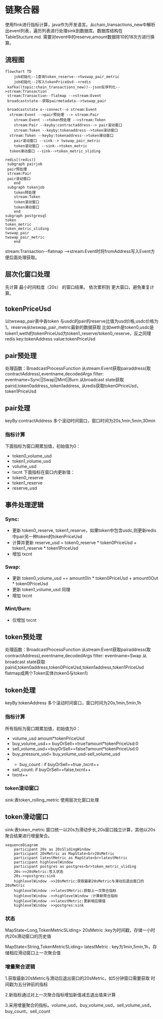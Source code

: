 


# 链聚合器
使用flink进行指标计算，java作为开发语言。从chain_transactions_new中解析出event列表，遍历列表进行处理sink到数据库。数据库结构在TableStucture.md. 需要对event中的reserve,amount数据除10的18次方进行换算。
## 流程图
```mermaid
flowchart TD
	job初始化--1查询token_reserve-->twswap_pair_metric
	job初始化--2写入tokenPriceUsd-->redis
 kafka((topic:chain_transactions_new))--json反序列化-->stream:Transaction
 stream:Transaction--flatmap -->stream:Event
 broadcaststate--获取pairmetadata-->twswap_pair

 broadcaststate o--connect--o stream:Event
  stream:Event -->pair预处理 --> stream:Pair
	stream:Event -->token预处理 -->stream:Token
	stream:Pair --keyby:contractaddress--> pair滚动窗口
	stream:Token --keyby:tokenaddress-->token滚动窗口
  stream:Token --keyby:tokenaddress-->token滑动窗口
	pair滚动窗口 --sink--> twswap_pair_metric
	token滚动窗口 --sink-->token_metric
  token滑动窗口 --sink-->token_metric_sliding
	 
redis[(redis)]
 subgraph pairjob
 pair预处理
 stream:Pair
 pair滚动窗口
    end
 subgraph tokenjob
    token预处理
    stream:Token
    token滚动窗口
    token滑动窗口
    end
subgraph postgresql
token
token_metric
token_metric_sliding
twswap_pair
twswap_pair_metric
    end

```

stream:Transaction--flatmap -->stream:Event时将fromAddress写入Event方便后面处理获取。
## 层次化窗口处理
先计算 最小时间粒度（20s） 的窗口结果。
依次累积到 更大窗口，避免重复计算。

## tokenPriceUsd
以twswap_pair表中各token 与usdc的pair的reserve比值为usd价格,usdc价格为1。reserve从twswap_pair_metric最新的数据获取
比如weth是token0,usdc是token1,weth的tokenPriceUsd为token1_reserve/token0_reserve，反之同理
redis key:tokenAddress value:tokenPriceUsd
## pair预处理
处理函数：BroadcastProcessFunction
从stream:Event获取pairaddress(取contractAddress),eventname,decodedArgs
filter: eventname=Sync||Swap||Mint||Burn
从broadcast state获取pairid,token0address,,token1address,
从redis获取token0PriceUsd，token1PriceUsd
## pair处理
keyBy:contractAddress
多个滚动时间窗口，窗口时间为20s,1min,5min,30min
### 指标计算
下面指标为窗口期累加值，初始值为0：
- token0_volume_usd
- token1_volume_usd
- volume_usd
- txcnt
下面指标在窗口内更新值：
- token0_reserve
- token1_reserve
- reserve_usd
## 事件处理逻辑
### Sync:
- 更新 token0_reserve, token1_reserve，如果token中包含usdc,则更新redis中pair另一种token的tokenPriceUsd
- 计算并更新 reserve_usd = token0_reserve * token0PriceUsd + token1_reserve * token1PriceUsd
- 增加 txcnt
### Swap:
- 更新 token0_volume_usd += amount0In * token0PriceUsd + amount0Out * token0PriceUsd
- 更新 token1_volume_usd 同理
- 增加 txcnt
### Mint/Burn:
- 仅增加 txcnt
## token预处理
处理函数：BroadcastProcessFunction
从stream:Event获取pairaddress(取contractAddress),eventname,decodedArgs
filter: eventname=Swap
从broadcast state获取pairid,token0address,token0PriceUsd,token1address,token1PriceUsd
flatmap成两个Token实体(token0与token1)

## token处理
keyBy:tokenAddress
多个滚动时间窗口，窗口时间为20s,1min,5min,1h
### 指标计算
所有指标为窗口期累加值，初始值为0：
- volume_usd amount*tokenPriceUsd
- buy_volume_usd+= buyOrSell==true?amount*tokenPriceUsd:0
- sell_volume_usd+=buyOrSell==false?amount*tokenPriceUsd:0
- buy_pressure_usd= buy_volume_usd-sell_volume_usd
- - buy_count : if buyOrSell==true ,txcnt++
- sell_count: if buyOrSell==false,txcnt++
- txcnt++
<!-- - buyers_count = buyOrSell==true的txOriginAddress集合
- sellers_count =buyOrSell==false的txOriginAddress集合
- makers_count = buyers_count+sellers_count -->


### token滚动窗口
sink:表token_rolling_metric
使用层次化窗口处理
## token滑动窗口
sink:表token_metric
窗口统一以20s为滑动步长,20s窗口独立计算，其他以20s聚合结果进行增量聚合。
```mermaid
sequenceDiagram
    participant 20s as 20sSlidingWindow
    participant 20sMetric as MapState<br>20sMetric
    participant latestMetric as MapState<br>latestMetric
    participant highlevelWindow
    participant postgres as postgres<br>token_metric_sliding
    20s->>20sMetric:写入状态
    20s->>postgres:sink
    highlevelWindow ->>20sMetric:获取最新20sMetric与滑动后退出窗口的20sMetric
    highlevelWindow ->>latestMetric:获取上一次聚合指标
    highlevelWindow ->>highlevelWindow :计算新聚合指标
    highlevelWindow ->>latestMetric:更新相应键值
    highlevelWindow ->>postgres:sink
```
### 状态

MapState<Long,TokenMetricSLiding> 20sMetric  :key为时间戳，存储一小时内20s滑动窗口的历史值

MapState<String,TokenMetricSLiding> latestMetric : key为1min,5min,1h，存储相应滑动窗口上一次聚合值

### 增量聚合逻辑

1.获取最新20sMetric与滑动后退出窗口的20sMetric，如5分钟窗口需要获取 时间戳为五分钟前的指标

2.新指标通过对上一次聚合指标增加新值减去退出值来计算

3.采用增量聚合的指标。volume_usd，buy_volume_usd，sell_volume_usd，buy_count，sell_count